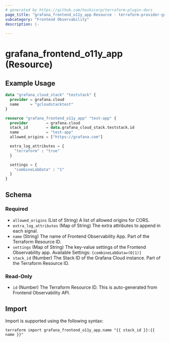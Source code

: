 ```yaml
---
# generated by https://github.com/hashicorp/terraform-plugin-docs
page_title: "grafana_frontend_o11y_app Resource - terraform-provider-grafana"
subcategory: "Frontend Observability"
description: |-
  
---
```


# grafana_frontend_o11y_app (Resource)



## Example Usage

```terraform
data "grafana_cloud_stack" "teststack" {
  provider = grafana.cloud
  name     = "gcloudstacktest"
}

resource "grafana_frontend_o11y_app" "test-app" {
  provider        = grafana.cloud
  stack_id        = data.grafana_cloud_stack.teststack.id
  name            = "test-app"
  allowed_origins = ["https://grafana.com"]

  extra_log_attributes = {
    "terraform" : "true"
  }

  settings = {
    "combineLabData" : "1"
  }
}
```

<!-- schema generated by tfplugindocs -->
## Schema

### Required

- `allowed_origins` (List of String) A list of allowed origins for CORS.
- `extra_log_attributes` (Map of String) The extra attributes to append in each signal.
- `name` (String) The name of Frontend Observability App. Part of the Terraform Resource ID.
- `settings` (Map of String) The key-value settings of the Frontend Observability app. Available Settings: `{combineLabData=(0|1)}`
- `stack_id` (Number) The Stack ID of the Grafana Cloud instance. Part of the Terraform Resource ID.

### Read-Only

- `id` (Number) The Terraform Resource ID. This is auto-generated from Frontend Observability API.

## Import

Import is supported using the following syntax:

```shell
terraform import grafana_frontend_o11y_app.name "{{ stack_id }}:{{ name }}"
```
